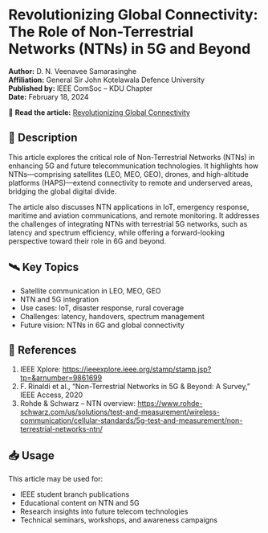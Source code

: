 # Revolutionizing Global Connectivity: The Role of Non-Terrestrial Networks (NTNs) in 5G and Beyond

**Author:** D. N. Veenavee Samarasinghe  
**Affiliation:** General Sir John Kotelawala Defence University  
**Published by:** IEEE ComSoc – KDU Chapter  
**Date:** February 18, 2024  

📖 **Read the article:** [Revolutionizing Global Connectivity](https://kduieeecomsoc.blogspot.com/2024/02/revolutionizing-global-connectivity.html)

## 📄 Description

This article explores the critical role of Non-Terrestrial Networks (NTNs) in enhancing 5G and future telecommunication technologies. It highlights how NTNs—comprising satellites (LEO, MEO, GEO), drones, and high-altitude platforms (HAPS)—extend connectivity to remote and underserved areas, bridging the global digital divide.

The article also discusses NTN applications in IoT, emergency response, maritime and aviation communications, and remote monitoring. It addresses the challenges of integrating NTNs with terrestrial 5G networks, such as latency and spectrum efficiency, while offering a forward-looking perspective toward their role in 6G and beyond.

## 🛰️ Key Topics

- Satellite communication in LEO, MEO, GEO  
- NTN and 5G integration  
- Use cases: IoT, disaster response, rural coverage  
- Challenges: latency, handovers, spectrum management  
- Future vision: NTNs in 6G and global connectivity  

## 🔗 References

1. IEEE Xplore: https://ieeexplore.ieee.org/stamp/stamp.jsp?tp=&arnumber=9861699  
2. F. Rinaldi et al., “Non-Terrestrial Networks in 5G & Beyond: A Survey,” IEEE Access, 2020  
3. Rohde & Schwarz – NTN overview: https://www.rohde-schwarz.com/us/solutions/test-and-measurement/wireless-communication/cellular-standards/5g-test-and-measurement/non-terrestrial-networks-ntn/

## 📥 Usage

This article may be used for:
- IEEE student branch publications  
- Educational content on NTN and 5G  
- Research insights into future telecom technologies  
- Technical seminars, workshops, and awareness campaigns
